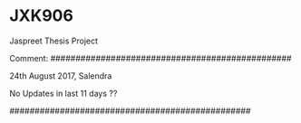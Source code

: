 # JXK906
Jaspreet Thesis Project



Comment: 
################################################

24th August 2017, Salendra

No Updates in last 11 days ??

################################################
